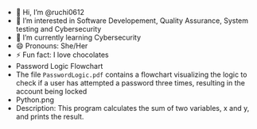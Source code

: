 - 👋 Hi, I’m @ruchi0612
- 👀 I’m interested in Software Developement, Quality Assurance, System testing and Cybersecurity
- 🌱 I’m currently learning Cybersecurity
- 😄 Pronouns: She/Her
- ⚡ Fun fact: I love chocolates 
- Password Logic Flowchart 
- The file `PasswordLogic.pdf` contains a flowchart visualizing the logic to check if a user has attempted a password three times, resulting in the account being locked
- Python.png
- Description: This program calculates the sum of two variables, x and y, and prints the result.
